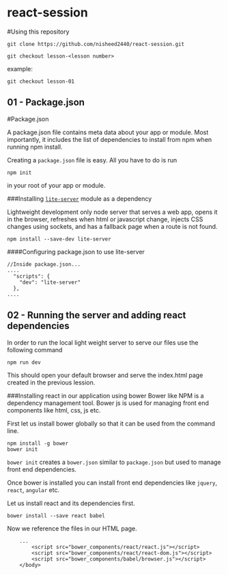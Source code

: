 # react-session

#Using this repository

```
git clone https://github.com/nisheed2440/react-session.git
```

```
git checkout lesson-<lesson number>
```

example:
```
git checkout lesson-01
```

## 01 - Package.json
#Package.json

A package.json file contains meta data about your app or module. Most importantly, it includes the list of dependencies to install from npm when running npm install.

Creating a `package.json` file is easy. All you have to do is run

```
npm init
```
in your root of your app or module.

###Installing [`lite-server`](https://github.com/johnpapa/lite-server) module as a dependency

Lightweight development only node server that serves a web app, opens it in the browser, refreshes when html or javascript change, injects CSS changes using sockets, and has a fallback page when a route is not found.
```
npm install --save-dev lite-server
```

####Configuring package.json to use lite-server

```
//Inside package.json...
....
  "scripts": {    
    "dev": "lite-server"
  },
....
```

## 02 - Running the server and adding react dependencies

In order to run the local light weight server to serve our files use the following command

```
npm run dev
```

This should open your default browser and serve the index.html page created in the previous lession.

###Installing react in our application using bower
Bower like NPM is a dependency management tool. Bower js is used for managing front end components like html, css, js etc.

First let us install bower globally so that it can be used from the command line.

```
npm install -g bower
bower init
```
`bower init` creates a `bower.json` similar to `package.json` but used to manage front end dependencies.

Once bower is installed you can install front end dependencies like `jquery`, `react`, `angular` etc.

Let us install react and its dependencies first.

```
bower install --save react babel
```

Now we reference the files in our HTML page.

```
    ...
        <script src="bower_components/react/react.js"></script>
        <script src="bower_components/react/react-dom.js"></script>
        <script src="bower_components/babel/browser.js"></script>
    </body>
```
